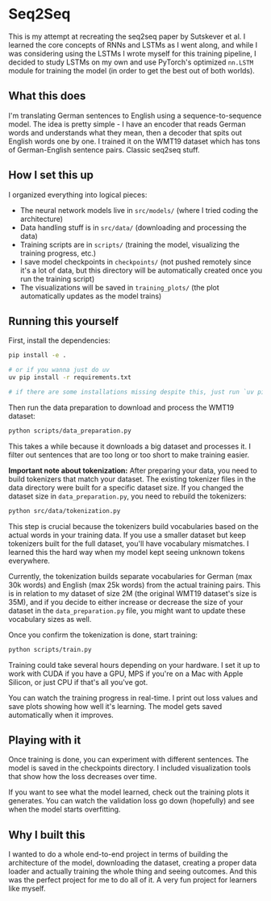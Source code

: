 # Seq2Seq

This is my attempt at recreating the seq2seq paper by Sutskever et al. I learned the core concepts of RNNs and LSTMs as I went along, and while I was considering using the LSTMs I wrote myself for this training pipeline, I decided to study LSTMs on my own and use PyTorch's optimized `nn.LSTM` module for training the model (in order to get the best out of both worlds).

## What this does

I'm translating German sentences to English using a sequence-to-sequence model. The idea is pretty simple - I have an encoder that reads German words and understands what they mean, then a decoder that spits out English words one by one. I trained it on the WMT19 dataset which has tons of German-English sentence pairs. Classic seq2seq stuff.

## How I set this up

I organized everything into logical pieces:

- The neural network models live in `src/models/` (where I tried coding the architecture)
- Data handling stuff is in `src/data/` (downloading and processing the data)
- Training scripts are in `scripts/` (training the model, visualizing the training progress, etc.)
- I save model checkpoints in `checkpoints/` (not pushed remotely since it's a lot of data, but this directory will be automatically created once you run the training script)
- The visualizations will be saved in `training_plots/` (the plot automatically updates as the model trains)

## Running this yourself

First, install the dependencies:

```bash
pip install -e .

# or if you wanna just do uv
uv pip install -r requirements.txt

# if there are some installations missing despite this, just run `uv pip install {said  package}`
```

Then run the data preparation to download and process the WMT19 dataset:

```bash
python scripts/data_preparation.py
```

This takes a while because it downloads a big dataset and processes it. I filter out sentences that are too long or too short to make training easier.

**Important note about tokenization:** After preparing your data, you need to build tokenizers that match your dataset. The existing tokenizer files in the data directory were built for a specific dataset size. If you changed the dataset size in `data_preparation.py`, you need to rebuild the tokenizers:

```bash
python src/data/tokenization.py
```

This step is crucial because the tokenizers build vocabularies based on the actual words in your training data. If you use a smaller dataset but keep tokenizers built for the full dataset, you'll have vocabulary mismatches. I learned this the hard way when my model kept seeing unknown tokens everywhere.

Currently, the tokenization builds separate vocabularies for German (max 30k words) and English (max 25k words) from the actual training pairs. This is in relation to my dataset of size 2M (the original WMT19 dataset's size is 35M), and if you decide to either increase or decrease the size of your dataset in the `data_preparation.py` file, you might want to update these vocabulary sizes as well.

Once you confirm the tokenization is done, start training:

```bash
python scripts/train.py
```

Training could take several hours depending on your hardware. I set it up to work with CUDA if you have a GPU, MPS if you're on a Mac with Apple Silicon, or just CPU if that's all you've got.

You can watch the training progress in real-time. I print out loss values and save plots showing how well it's learning. The model gets saved automatically when it improves.

## Playing with it

Once training is done, you can experiment with different sentences. The model is saved in the checkpoints directory. I included visualization tools that show how the loss decreases over time.

If you want to see what the model learned, check out the training plots it generates. You can watch the validation loss go down (hopefully) and see when the model starts overfitting.

## Why I built this

I wanted to do a whole end-to-end project in terms of building the architecture of the model, downloading the dataset, creating a proper data loader and actually training the whole thing and seeing outcomes. And this was the perfect project for me to do all of it. A very fun project for learners like myself.
